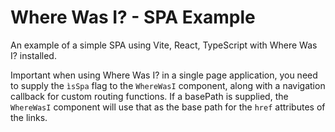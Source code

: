 # Where Was I? - SPA Example

An example of a simple SPA using Vite, React, TypeScript with Where Was I?
installed.

Important when using Where Was I? in a single page application, you need to
supply the `ìsSpa` flag to the `WhereWasI` component, along with a navigation
callback for custom routing functions. If a basePath is supplied, the
`WhereWasI` component will use that as the base path for the `href` attributes
of the links.
